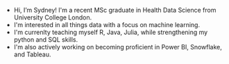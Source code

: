 - Hi, I’m Sydney! I'm a recent MSc graduate in Health Data Science from University College London.
- I'm interested in all things data with a focus on machine learning. 
- I'm currenlty teaching myself R, Java, Julia, while strengthening my python and SQL skills.
- I'm also actively working on becoming proficient in Power BI, Snowflake, and Tableau.

<!---
scasey124/scasey124 is a ✨ special ✨ repository because its `README.md` (this file) appears on your GitHub profile.
You can click the Preview link to take a look at your changes.
--->
